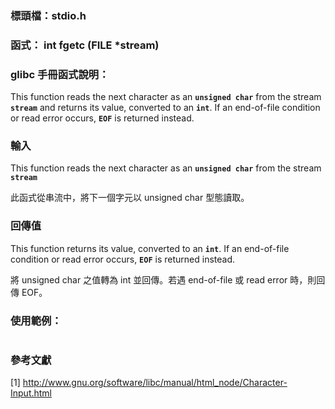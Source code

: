 ### 標頭檔：stdio.h

### 函式： int fgetc (FILE *stream)

### glibc 手冊函式說明：

This function reads the next character as an **`unsigned char`** from the stream **`stream`** and returns its value, converted to an **`int`**. If an end-of-file condition or read error occurs, **`EOF`** is returned instead.

### 輸入
This function reads the next character as an **`unsigned char`** from the stream **`stream`**

此函式從串流中，將下一個字元以 unsigned char 型態讀取。

### 回傳值
This function returns its value, converted to an **`int`**. If an end-of-file condition or read error occurs, **`EOF`** is returned instead.

將 unsigned char 之值轉為 int 並回傳。若遇 end-of-file 或 read error 時，則回傳 EOF。

### 使用範例：
```c
```

### 參考文獻
[1] http://www.gnu.org/software/libc/manual/html_node/Character-Input.html
